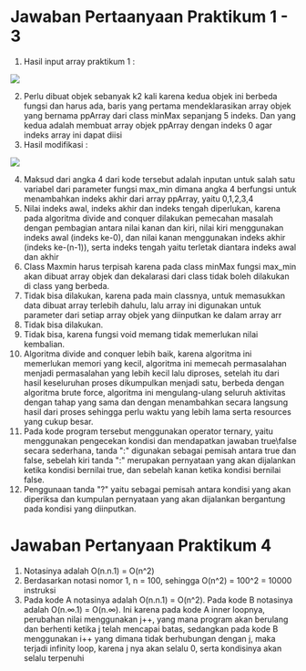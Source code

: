 # Jawaban Pertaanyaan Praktikum 1 - 3

1. Hasil input array praktikum 1 :  
<img src="laporanPraktikum/inputArray.png">  

2. Perlu dibuat objek sebanyak k2 kali karena kedua objek ini berbeda fungsi dan harus ada, baris yang pertama mendeklarasikan array objek yang bernama ppArray dari class minMax sepanjang 5 indeks. Dan yang kedua adalah membuat array objek ppArray dengan indeks 0 agar indeks array ini dapat diisi
3. Hasil modifikasi :  
<img src="laporanPraktikum/modifikasino3.png">

4. Maksud dari angka 4 dari kode tersebut adalah inputan untuk salah satu variabel dari parameter fungsi max_min dimana angka 4 berfungsi untuk menambahkan indeks akhir dari array ppArray, yaitu 0,1,2,3,4
5. Nilai indeks awal, indeks akhir dan indeks tengah diperlukan, karena pada algoritma divide and conquer dilakukan pemecahan masalah dengan pembagian antara nilai kanan dan kiri, nilai kiri menggunakan indeks awal (indeks ke-0), dan nilai kanan menggunakan indeks akhir (indeks ke-(n-1)), serta indeks tengah yaitu terletak diantara indeks awal dan akhir
6. Class Maxmin harus terpisah karena pada class minMax fungsi max_min akan dibuat array objek dan dekalarasi dari class tidak boleh dilakukan di class yang berbeda.
7. Tidak bisa dilakukan, karena pada main classnya, untuk memasukkan data dibuat array terlebih dahulu, lalu array ini digunakan untuk parameter dari setiap array objek yang diinputkan ke dalam array arr
8. Tidak bisa dilakukan.
9. Tidak bisa, karena fungsi void memang tidak memerlukan nilai kembalian.
10. Algoritma divide and conquer lebih baik, karena algoritma ini memerlukan memori yang kecil, algoritma ini memecah permasalahan menjadi permasalahan yang lebih kecil lalu diproses, setelah itu dari hasil keseluruhan proses dikumpulkan menjadi satu, berbeda dengan algoritma brute force, algoritma ini mengulang-ulang seluruh aktivitas dengan tahap yang sama dan dengan menambahkan secara langsung hasil dari proses sehingga perlu waktu yang lebih lama serta resources yang cukup besar.
11. Pada kode program tersebut menggunakan operator ternary, yaitu menggunakan pengecekan kondisi dan mendapatkan jawaban true\false secara sederhana, tanda ":" digunakan sebagai pemisah antara true dan false, sebelah kiri tanda ":" merupakan pernyataan yang akan dijalankan ketika kondisi bernilai true, dan sebelah kanan ketika kondisi bernilai false.
12. Penggunaan tanda "?" yaitu sebagai pemisah antara kondisi yang akan diperiksa dan kumpulan pernyataan yang akan dijalankan bergantung pada kondisi yang diinputkan.

# Jawaban Pertanyaan Praktikum 4
1. Notasinya adalah O(n.n.1) = O(n^2)
2. Berdasarkan notasi nomor 1, n = 100, sehingga O(n^2) = 100^2 = 10000 instruksi
3. Pada kode A notasinya adalah O(n.n.1) = O(n^2). Pada kode B notasinya adalah O(n.∞.1) = O(n.∞). Ini karena pada kode A inner loopnya, perubahan nilai menggunakan j++, yang mana program akan berulang dan berhenti ketika j telah mencapai batas, sedangkan pada kode B menggunakan i++ yang dimana tidak berhubungan dengan j, maka terjadi infinity loop, karena j nya akan selalu 0, serta kondisinya akan selalu terpenuhi